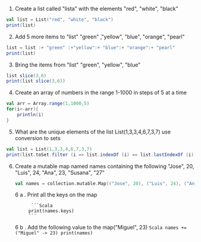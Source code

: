 1. Create a list called "lista" with the elements "red", "white", "black"
```Scala
val list = List("red", "white", "black")
print(list)
```

2. Add 5 more items to "list" "green" ,"yellow", "blue", "orange", "pearl"
```Scala
list = list :+ "green" :+"yellow":+ "blue":+ "orange":+ "pearl"
print(list)
```
3. Bring the items from "list" "green", "yellow", "blue"
```Scala
list slice(3,6)
print(list slice(3,6))
```

4. Create an array of numbers in the range 1-1000 in steps of 5 at a time
```Scala
val arr = Array.range(1,1000,5)
for(i<-arr){
    println(i)
}
```

5. What are the unique elements of the list List(1,3,3,4,6,7,3,7) use conversion to sets
```Scala
val list = List(1,3,3,4,6,7,3,7)
print(list.toSet.filter (i => list.indexOf (i) == list.lastIndexOf (i)))
```

6. Create a mutable map named names containing the following
     "Jose", 20, "Luis", 24, "Ana", 23, "Susana", "27"
     ```Scala
     val names = collection.mutable.Map(("Jose", 20), ("Luis", 24), ("Ana", 23),("Susana", 27))
    ```
   6 a . Print all the keys on the map
        
             ```Scala
            print(names.keys)
            ```
   6 b . Add the following value to the map("Miguel", 23)
             ```Scala
            names += ("Miguel" -> 23)
            print(names)  
            ```
